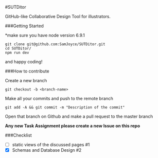 #SUTDitor

GitHub-like Collaborative Design Tool for illustrators.

###Getting Started

*make sure you have node version 6.9.1

```
git clone git@github.com:SamJoyce/SUTDitor.git
cd SUTDitor/
npm run dev
```

and happy coding!

###How to contribute

Create a new branch

```
git checkout -b <branch-name>
```

Make all your commits and push to the remote branch

```
git add -A && git commit -m "Description of the commit"
```

Open that branch on Github and make a pull request to the master branch

**Any new Task Assignment please create a new Issue on this repo**

###Checklist
- [ ] static views of the discussed pages #1
- [x] Schemas and Database Design #2
